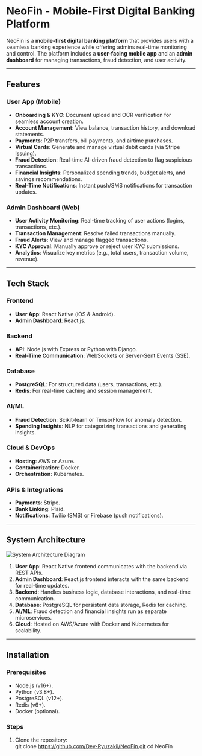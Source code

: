 # NeoFin - Mobile-First Digital Banking Platform

<!--![NeoFin Logo](https://via.placeholder.com/150)  Replace with your logo -->

NeoFin is a **mobile-first digital banking platform** that provides users with a seamless banking experience while offering admins real-time monitoring and control. The platform includes a **user-facing mobile app** and an **admin dashboard** for managing transactions, fraud detection, and user activity.

---

## **Features**

### **User App (Mobile)**  
- **Onboarding & KYC**: Document upload and OCR verification for seamless account creation.  
- **Account Management**: View balance, transaction history, and download statements.  
- **Payments**: P2P transfers, bill payments, and airtime purchases.  
- **Virtual Cards**: Generate and manage virtual debit cards (via Stripe Issuing).  
- **Fraud Detection**: Real-time AI-driven fraud detection to flag suspicious transactions.  
- **Financial Insights**: Personalized spending trends, budget alerts, and savings recommendations.  
- **Real-Time Notifications**: Instant push/SMS notifications for transaction updates.  

### **Admin Dashboard (Web)**  
- **User Activity Monitoring**: Real-time tracking of user actions (logins, transactions, etc.).  
- **Transaction Management**: Resolve failed transactions manually.  
- **Fraud Alerts**: View and manage flagged transactions.  
- **KYC Approval**: Manually approve or reject user KYC submissions.  
- **Analytics**: Visualize key metrics (e.g., total users, transaction volume, revenue).  

---

## **Tech Stack**

### **Frontend**  
- **User App**: React Native (iOS & Android).  
- **Admin Dashboard**: React.js.  

### **Backend**  
- **API**: Node.js with Express or Python with Django.  
- **Real-Time Communication**: WebSockets or Server-Sent Events (SSE).  

### **Database**  
- **PostgreSQL**: For structured data (users, transactions, etc.).  
- **Redis**: For real-time caching and session management.  

### **AI/ML**  
- **Fraud Detection**: Scikit-learn or TensorFlow for anomaly detection.  
- **Spending Insights**: NLP for categorizing transactions and generating insights.  

### **Cloud & DevOps**  
- **Hosting**: AWS or Azure.  
- **Containerization**: Docker.  
- **Orchestration**: Kubernetes.  

### **APIs & Integrations**  
- **Payments**: Stripe.  
- **Bank Linking**: Plaid.  
- **Notifications**: Twilio (SMS) or Firebase (push notifications).  

---

## **System Architecture**

![System Architecture Diagram](https://via.placeholder.com/600x400) <!-- Replace with your architecture diagram -->

1. **User App**: React Native frontend communicates with the backend via REST APIs.  
2. **Admin Dashboard**: React.js frontend interacts with the same backend for real-time updates.  
3. **Backend**: Handles business logic, database interactions, and real-time communication.  
4. **Database**: PostgreSQL for persistent data storage, Redis for caching.  
5. **AI/ML**: Fraud detection and financial insights run as separate microservices.  
6. **Cloud**: Hosted on AWS/Azure with Docker and Kubernetes for scalability.  

---

## **Installation**

### **Prerequisites**  
- Node.js (v16+).  
- Python (v3.8+).  
- PostgreSQL (v12+).  
- Redis (v6+).  
- Docker (optional).  

### **Steps**  
1. Clone the repository:  
    git clone https://github.com/Dev-Ryuzakii/NeoFin.git
   cd NeoFin
